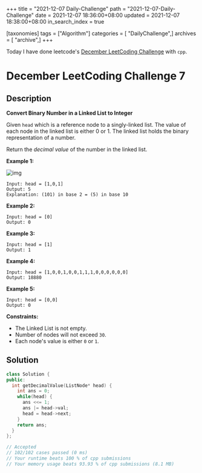 +++
title = "2021-12-07 Daily-Challenge"
path = "2021-12-07-Daily-Challenge"
date = 2021-12-07 18:36:00+08:00
updated = 2021-12-07 18:38:00+08:00
in_search_index = true

[taxonomies]
tags = ["Algorithm"]
categories = [ "DailyChallenge",]
archives = [ "archive",]
+++

Today I have done leetcode's [December LeetCoding Challenge](https://leetcode.com/problems/convert-binary-number-in-a-linked-list-to-integer/) with `cpp`.

<!-- more -->

# December LeetCoding Challenge 7

## Description

**Convert Binary Number in a Linked List to Integer**

Given `head` which is a reference node to a singly-linked list. The value of each  node in the linked list is either 0 or 1. The linked list holds the  binary representation of a number.

Return the *decimal value* of the number in the linked list.

 

**Example 1:**

![img](https://assets.leetcode.com/uploads/2019/12/05/graph-1.png)

```
Input: head = [1,0,1]
Output: 5
Explanation: (101) in base 2 = (5) in base 10
```

**Example 2:**

```
Input: head = [0]
Output: 0
```

**Example 3:**

```
Input: head = [1]
Output: 1
```

**Example 4:**

```
Input: head = [1,0,0,1,0,0,1,1,1,0,0,0,0,0,0]
Output: 18880
```

**Example 5:**

```
Input: head = [0,0]
Output: 0
```

 

**Constraints:**

- The Linked List is not empty.
- Number of nodes will not exceed `30`.
- Each node's value is either `0` or `1`.

## Solution

``` cpp
class Solution {
public:
  int getDecimalValue(ListNode* head) {
    int ans = 0;
    while(head) {
      ans <<= 1;
      ans |= head->val;
      head = head->next;
    }
    return ans;
  }
};

// Accepted
// 102/102 cases passed (0 ms)
// Your runtime beats 100 % of cpp submissions
// Your memory usage beats 93.93 % of cpp submissions (8.1 MB)
```
